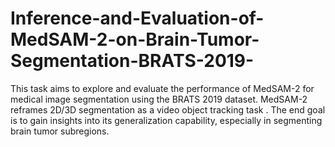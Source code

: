 # Inference-and-Evaluation-of-MedSAM-2-on-Brain-Tumor-Segmentation-BRATS-2019-
This task aims to explore and evaluate the performance of MedSAM-2 for medical image segmentation using the BRATS 2019 dataset. MedSAM-2 reframes 2D/3D segmentation as a video object tracking task . The end goal is to gain insights into its generalization capability, especially in segmenting brain tumor subregions.
